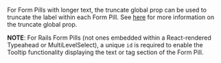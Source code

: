 For Form Pills with longer text, the truncate global prop can be used to truncate the label within each Form Pill. See [here](https://playbook.powerapp.cloud/visual_guidelines/truncate) for more information on the truncate global prop.

**NOTE**: For Rails Form Pills (not ones embedded within a React-rendered Typeahead or MultiLevelSelect), a unique `id` is required to enable the Tooltip functionality displaying the text or tag section of the Form Pill.
